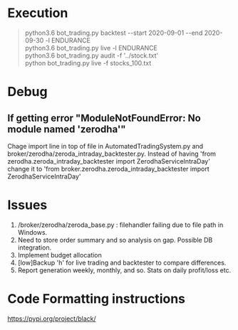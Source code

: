 


# Execution
> python3.6 bot_trading.py backtest --start 2020-09-01 --end 2020-09-30 -l ENDURANCE  
> python3.6 bot_trading.py live -l ENDURANCE  
> python3.6 bot_trading.py audit -f '../stock.txt'  
> python bot_trading.py live -f stocks_100.txt

# Debug
## If getting error "ModuleNotFoundError: No module named 'zerodha'"
Chage import line in top of file in AutomatedTradingSystem.py and broker/zerodha/zeroda_intraday_backtester.py.
Instead of having 'from zerodha.zeroda_intraday_backtester import ZerodhaServiceIntraDay' change it to 'from broker.zerodha.zeroda_intraday_backtester import ZerodhaServiceIntraDay'

# Issues
1. /broker/zerodha/zeroda_base.py : filehandler failing due to file path in Windows.
1. Need to store order summary and so analysis on gap. Possible DB integration.
1. Implement budget allocation
1. [low]Backup 'h' for live trading and backtester to compare differences.
1. Report generation weekly, monthly, and so. Stats on daily profit/loss etc.


# Code Formatting instructions 
https://pypi.org/project/black/

